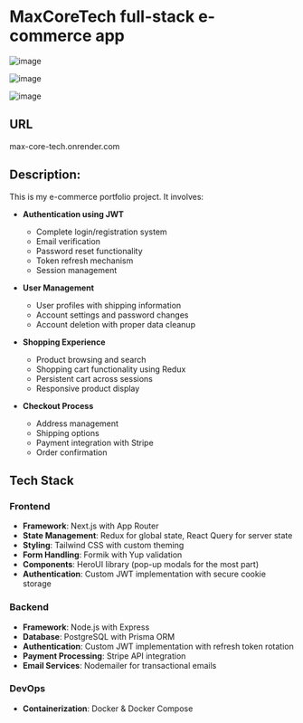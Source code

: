# MaxCoreTech full-stack e-commerce app #

![image](https://github.com/user-attachments/assets/1687fb14-f9bc-4e41-818a-16d79b10712f)

![image](https://github.com/user-attachments/assets/8856c6f7-6f3f-4ea9-8861-ef003ab25fce)

![image](https://github.com/user-attachments/assets/f7d2f6f2-1877-4f48-acc2-5229b8a1df3e)

## URL ##
max-core-tech.onrender.com

## Description: ##
This is my e-commerce portfolio project. It involves:
- **Authentication using JWT**
  - Complete login/registration system
  - Email verification
  - Password reset functionality
  - Token refresh mechanism
  - Session management

- **User Management**
  - User profiles with shipping information
  - Account settings and password changes
  - Account deletion with proper data cleanup

- **Shopping Experience**
  - Product browsing and search
  - Shopping cart functionality using Redux
  - Persistent cart across sessions
  - Responsive product display

- **Checkout Process**
  - Address management
  - Shipping options
  - Payment integration with Stripe
  - Order confirmation

## Tech Stack

### Frontend
- **Framework**: Next.js with App Router
- **State Management**: Redux for global state, React Query for server state
- **Styling**: Tailwind CSS with custom theming
- **Form Handling**: Formik with Yup validation
- **Components**: HeroUI library (pop-up modals for the most part)
- **Authentication**: Custom JWT implementation with secure cookie storage

### Backend
- **Framework**: Node.js with Express
- **Database**: PostgreSQL with Prisma ORM
- **Authentication**: Custom JWT implementation with refresh token rotation
- **Payment Processing**: Stripe API integration
- **Email Services**: Nodemailer for transactional emails

### DevOps
- **Containerization**: Docker & Docker Compose

